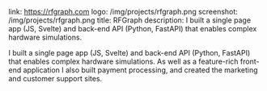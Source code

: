 link: https://rfgraph.com
logo: /img/projects/rfgraph.png
screenshot: /img/projects/rfgraph.png
title: RFGraph
description: I built a single page app (JS, Svelte) and back-end API (Python, FastAPI) that enables complex hardware simulations.

I built a single page app (JS, Svelte) and back-end API (Python, FastAPI) that
enables complex hardware simulations. As well as a feature-rich front-end
application I also built payment processing, and created the marketing and
customer support sites.
